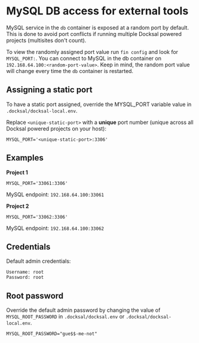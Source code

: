 # MySQL DB access for external tools

MySQL service in the `db` container is exposed at a random port by default.
This is done to avoid port conflicts if running multiple Docksal powered projects (multisites don't count).

To view the randomly assigned port value run `fin config` and look for `MYSQL_PORT:`.
You can connect to MySQL in the db container on `192.168.64.100:<random-port-value>`.
Keep in mind, the random port value will change every time the `db` container is restarted.

## Assigning a static port

To have a static port assigned, override the MYSQL_PORT variable value in `.docksal/docksal-local.env`.

Replace `<unique-static-port>` with a **unique** port number (unique across all Docksal powered projects on your host):

```
MYSQL_PORT='<unique-static-port>:3306'
```

## Examples

**Project 1**

```
MYSQL_PORT='33061:3306'
```

MySQL endpoint: `192.168.64.100:33061`

**Project 2**

```
MYSQL_PORT='33062:3306'
```

MySQL endpoint: `192.168.64.100:33062`

## Credentials

Default admin credentials:

```
Username: root
Password: root
```

## Root password

Override the default admin password by changing the value of `MYSQL_ROOT_PASSWORD` in `.docksal/docksal.env` or `.docksal/docksal-local.env`.

```
MYSQL_ROOT_PASSWORD="gue$$-me-not"
```
